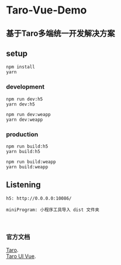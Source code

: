 # Taro-Vue-Demo

## 基于Taro多端统一开发解决方案

## setup
```
npm install 
yarn
```

### development
```
npm run dev:h5  
yarn dev:h5

npm run dev:weapp  
yarn dev:weapp
```

### production
```
npm run build:h5  
yarn build:h5

npm run build:weapp  
yarn build:weapp
```

## Listening
```
h5: http://0.0.0.0:10086/

miniProgram: 小程序工具导入 dist 文件夹
```

<br/>

### 官方文档
 [Taro](https://nervjs.github.io/taro/docs/README).
 <br/>
 [Taro UI Vue](http://taro-ui-vue.fontend.com/#/).
